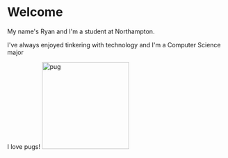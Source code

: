 # Welcome

My name's Ryan and I'm a student at Northampton.

I've always enjoyed tinkering with technology and I'm a Computer Science major

I love pugs!
<img src="https://cdn.britannica.com/34/233234-050-1649BFA9/Pug-dog.jpg" alt="pug" width="200"/>
